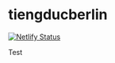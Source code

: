 # tiengducberlin

[![Netlify Status](https://api.netlify.com/api/v1/badges/d31e1205-eb9d-49a1-840d-c0681f3498bf/deploy-status)](https://app.netlify.com/sites/tiengducberlin/deploys)

Test